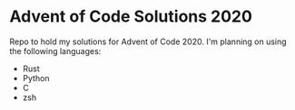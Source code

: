 # Advent of Code Solutions 2020

Repo to hold my solutions for Advent of Code 2020. I'm planning on using the following languages:

- Rust
- Python
- C
- zsh
